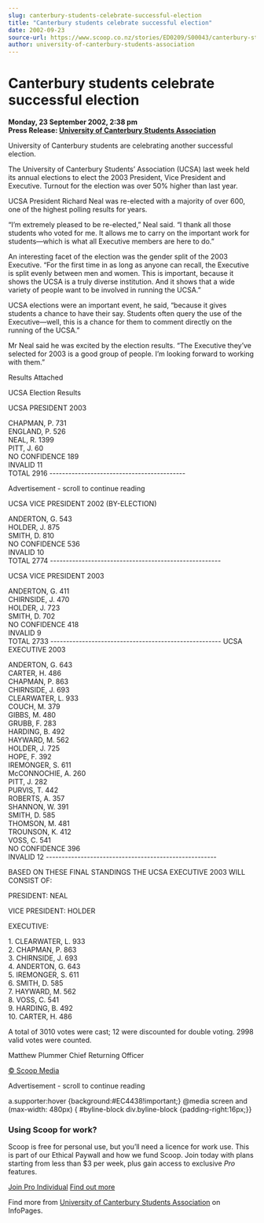 ```yaml
---
slug: canterbury-students-celebrate-successful-election
title: "Canterbury students celebrate successful election"
date: 2002-09-23
source-url: https://www.scoop.co.nz/stories/ED0209/S00043/canterbury-students-celebrate-successful-election.htm
author: university-of-canterbury-students-association
---
```

Canterbury students celebrate successful election
=================================================

**Monday, 23 September 2002, 2:38 pm**  
**Press Release: [University of Canterbury Students Association](https://info.scoop.co.nz/University_of_Canterbury_Students_Association)**

  
University of Canterbury students are celebrating another successful election.

The University of Canterbury Students’ Association (UCSA) last week held its annual elections to elect the 2003 President, Vice President and Executive. Turnout for the election was over 50% higher than last year.

UCSA President Richard Neal was re-elected with a majority of over 600, one of the highest polling results for years.

“I’m extremely pleased to be re-elected,” Neal said. “I thank all those students who voted for me. It allows me to carry on the important work for students—which is what all Executive members are here to do.”

An interesting facet of the election was the gender split of the 2003 Executive. “For the first time in as long as anyone can recall, the Executive is split evenly between men and women. This is important, because it shows the UCSA is a truly diverse institution. And it shows that a wide variety of people want to be involved in running the UCSA.”

UCSA elections were an important event, he said, “because it gives students a chance to have their say. Students often query the use of the Executive—well, this is a chance for them to comment directly on the running of the UCSA.”

Mr Neal said he was excited by the election results. “The Executive they’ve selected for 2003 is a good group of people. I’m looking forward to working with them.”

Results Attached

  
UCSA Election Results

UCSA PRESIDENT 2003

CHAPMAN, P. 731  
ENGLAND, P. 526  
NEAL, R. 1399  
PITT, J. 60  
NO CONFIDENCE 189  
INVALID 11  
TOTAL 2916 -------------------------------------------

Advertisement - scroll to continue reading





UCSA VICE PRESIDENT 2002 (BY-ELECTION)

ANDERTON, G. 543  
HOLDER, J. 875  
SMITH, D. 810  
NO CONFIDENCE 536  
INVALID 10  
TOTAL 2774 ------------------------------------------------------

UCSA VICE PRESIDENT 2003

ANDERTON, G. 411  
CHIRNSIDE, J. 470  
HOLDER, J. 723  
SMITH, D. 702  
NO CONFIDENCE 418  
INVALID 9  
TOTAL 2733 ------------------------------------------------------ UCSA EXECUTIVE 2003

ANDERTON, G. 643  
CARTER, H. 486  
CHAPMAN, P. 863  
CHIRNSIDE, J. 693  
CLEARWATER, L. 933  
COUCH, M. 379  
GIBBS, M. 480  
GRUBB, F. 283  
HARDING, B. 492  
HAYWARD, M. 562  
HOLDER, J. 725  
HOPE, F. 392  
IREMONGER, S. 611  
McCONNOCHIE, A. 260  
PITT, J. 282  
PURVIS, T. 442  
ROBERTS, A. 357  
SHANNON, W. 391  
SMITH, D. 585  
THOMSON, M. 481  
TROUNSON, K. 412  
VOSS, C. 541  
NO CONFIDENCE 396  
INVALID 12 ------------------------------------------------------

BASED ON THESE FINAL STANDINGS THE UCSA EXECUTIVE 2003 WILL CONSIST OF:

PRESIDENT: NEAL

VICE PRESIDENT: HOLDER

EXECUTIVE:

1\. CLEARWATER, L. 933  
2\. CHAPMAN, P. 863  
3\. CHIRNSIDE, J. 693  
4\. ANDERTON, G. 643  
5\. IREMONGER, S. 611  
6\. SMITH, D. 585  
7\. HAYWARD, M. 562  
8\. VOSS, C. 541  
9\. HARDING, B. 492  
10\. CARTER, H. 486

A total of 3010 votes were cast; 12 were discounted for double voting. 2998 valid votes were counted.

Matthew Plummer Chief Returning Officer

  

[© Scoop Media](http://www.scoop.co.nz/about/terms.html)  

Advertisement - scroll to continue reading



a.supporter:hover {background:#EC4438!important;} @media screen and (max-width: 480px) { #byline-block div.byline-block {padding-right:16px;}}

### Using Scoop for work?

Scoop is free for personal use, but you’ll need a licence for work use. This is part of our Ethical Paywall and how we fund Scoop. Join today with plans starting from less than $3 per week, plus gain access to exclusive _Pro_ features.  
  
[Join Pro Individual](https://pro.scoop.co.nz/Individual/?from=ProIn24) [Find out more](https://pro.scoop.co.nz/using-scoop-for-work/?from=ProIn24)

Find more from [University of Canterbury Students Association](https://info.scoop.co.nz/University_of_Canterbury_Students_Association) on InfoPages.